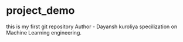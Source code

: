 # project_demo
this is my first git repository 
Author - Dayansh kuroliya
specilization on Machine Learning engineering.
